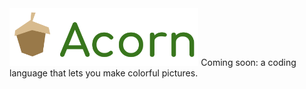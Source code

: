 <img src="images/acornLogo.png" width="60%" />
Coming soon: a coding language that lets you make colorful pictures.
